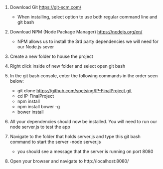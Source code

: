 1) Download Git https://git-scm.com/
    - When installing, select option to use both regular command line and git bash
2) Download NPM (Node Package Manager) https://nodejs.org/en/
    - NPM allows us to install the 3rd party dependencies we will need for our Node.js sever
3) Create a new folder to house the project

4) Right click inside of new folder and select open git bash

5) In the git bash console, enter the following commands in the order seen below:
    - git clone https://github.com/spetsing/IP-FinalProject.git
    - cd IP-FinalProject
    - npm install
    - npm install bower -g
    - bower install
    
6) All your dependencies should now be installed. You will need to run our node server.js to test the app

7) Navigate to the folder that holds server.js and type this git bash command to start the server
	-node server.js
	- you should see a message that the server is running on port 8080

8) Open your browser and navigate to http://localhost:8080/
